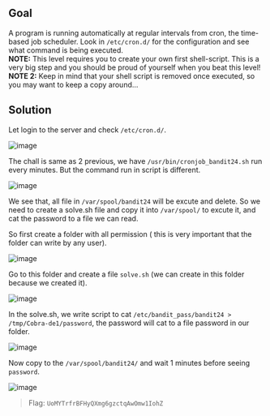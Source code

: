 ## Goal
A program is running automatically at regular intervals from cron, the time-based job scheduler. Look in `/etc/cron.d/` for the configuration and see what command is being executed.  
**NOTE:** This level requires you to create your own first shell-script. This is a very big step and you should be proud of yourself when you beat this level!  
**NOTE 2:** Keep in mind that your shell script is removed once executed, so you may want to keep a copy around…

## Solution
Let login to the server and check `/etc/cron.d/`.  

![image](https://user-images.githubusercontent.com/44528004/136642597-fdbee296-9f89-4a59-8a44-f6d35030ff61.png)  

The chall is same as 2 previous, we have `/usr/bin/cronjob_bandit24.sh` run every minutes. But the command run in script is different.  

![image](https://user-images.githubusercontent.com/44528004/136642615-dd39325f-93aa-4d08-b00b-def4cfdf56db.png)

We see that, all file in `/var/spool/bandit24` will be excute and delete. So we need to create a solve.sh file and copy it into `/var/spool/` to excute it, and cat the password to a file we can read.  

So first create a folder with all permission ( this is very important that the folder can write by any user). 

![image](https://user-images.githubusercontent.com/44528004/136642639-740c0bb0-11db-4263-ba0b-f78c2ba0c53e.png)  

Go to this folder and create a file `solve.sh` (we can create in this folder because we created it).  

![image](https://user-images.githubusercontent.com/44528004/136642661-5d6a9cbf-5e89-400e-a77e-328c9c3ebd11.png)


In the solve.sh, we write script to cat `/etc/bandit_pass/bandit24 > /tmp/Cobra-de1/password`, the password will cat to a file password in our folder.  

![image](https://user-images.githubusercontent.com/44528004/136642672-0a7bd1f1-5c71-455f-9ee1-0b23b4a1dfcc.png)  

Now copy to the `/var/spool/bandit24/` and wait 1 minutes before seeing `password`.

![image](https://user-images.githubusercontent.com/44528004/136642707-7bf108ac-d35f-4588-ba19-1a021a2880ff.png)

> Flag: `UoMYTrfrBFHyQXmg6gzctqAwOmw1IohZ`

